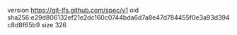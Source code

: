 version https://git-lfs.github.com/spec/v1
oid sha256:e29d806132ef21e2dc160c0744bda6d7a8e47d784455f0e3a93d394c8d8f65b9
size 326
